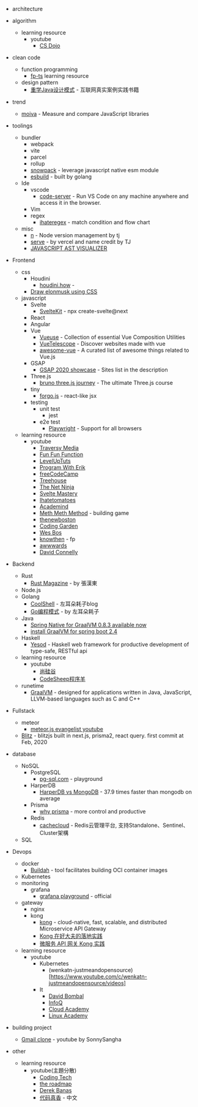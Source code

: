 - architecture

- algorithm
  - learning resource
    - youtube
      - [CS Dojo](https://www.youtube.com/c/CSDojo/videos)
      
- clean code
  - function programming
    - [fp-ts](https://gcanti.github.io/fp-ts/learning-resources/) learning resource
  - design pattern
    - [重学Java设计模式](https://github.com/fuzhengwei/itstack-demo-design) - 互联网真实案例实践书籍
    
- trend
  - [moiva](https://moiva.io/) - Measure and compare JavaScript libraries
  
- toolings
  - bundler
    - webpack
    - vite
    - parcel
    - rollup
    - [snowpack](https://github.com/snowpackjs/snowpack) - leverage javascript native esm module
    - [esbuild](https://github.com/evanw/esbuild) - built by golang
  - Ide
    - vscode
      - [code-server](https://github.com/cdr/code-server) - Run VS Code on any machine anywhere and access it in the browser.
    - Vim
    - regex
      - [ihateregex](https://ihateregex.io/) - match condition and flow chart
  - misc  
    - [n](https://github.com/tj/n) - Node version management by tj
    - [serve](https://github.com/vercel/serve) - by vercel and name credit by TJ 
    - [JAVASCRIPT AST VISUALIZER](https://resources.jointjs.com/demos/javascript-ast)
  
- Frontend
  - css
    - Houdini
      - [houdini.how](https://houdini.how/) - 
    - [Draw elonmusk using CSS](https://twitter.com/asyrafhussin4/status/1351740905821069312?s=20)
  - javascript  
    - Svelte
      - [SvelteKit](https://svelte.dev/blog/whats-the-deal-with-sveltekit) - npx create-svelte@next <project name>
    - React
    - Angular
    - Vue
      - [Vueuse](https://vueuse.js.org/) - Collection of essential Vue Composition Utilities
      - [VueTelescope](https://vuetelescope.com/explore) - Discover websites made with vue
      - [awesome-vue](https://github.com/vuejs/awesome-vue) - A curated list of awesome things related to Vue.js
    - GSAP
      - [GSAP 2020 showcase](https://vimeo.com/502788725) - Sites list in the description
    - Three.js
      - [bruno three.js journey](https://threejs-journey.xyz/) - The ultimate Three.js course
    - tiny
      - [forgo.js](https://github.com/forgojs/forgo) - react-like jsx
    - testing
      - unit test
        - jest
      - e2e test
        - [Playwright](https://playwright.dev/) - Support for all browsers
  - learning resource
    - youtube
      - [Traversy Media](https://www.youtube.com/c/TraversyMedia/videos)
      - [Fun Fun Function](https://www.youtube.com/channel/UCO1cgjhGzsSYb1rsB4bFe4Q)
      - [LevelUpTuts](https://www.youtube.com/c/LevelUpTuts/videos)
      - [Program With Erik](https://www.youtube.com/c/ProgramWithErik/videos)
      - [freeCodeCamp](https://www.youtube.com/c/Freecodecamp/videos)
      - [Treehouse](https://www.youtube.com/c/gotreehouse/videos)
      - [The Net Ninja](https://www.youtube.com/c/TheNetNinja/videos)
      - [Svelte Mastery](https://www.youtube.com/channel/UCg6SQd5jnWo5Y70rZD9SQFA/videos)
      - [Ihatetomatoes](https://www.youtube.com/c/Ihatetomatoes/videos)
      - [Academind](https://www.youtube.com/c/Academind/videos)
      - [Meth Meth Method](https://www.youtube.com/c/MethMethMethod/videos) - building game
      - [thenewboston](https://www.youtube.com/user/thenewboston/videos)
      - [Coding Garden](https://www.youtube.com/c/CodingGarden/videos)
      - [Wes Bos](https://www.youtube.com/c/WesBos/videos)
      - [knowthen](https://www.youtube.com/c/knowthen/videos) - fp
      - [awwwards](https://www.youtube.com/c/AwwwardsTV/videos)
      - [David Connelly](https://www.youtube.com/user/davidjconnelly/videos)
      
- Backend
  - Rust
    - [Rust Magazine](https://rustmagazine.github.io/rust_magazine_2021/index.html) - by 張漢東
  - Node.js
  - Golang
    - [CoolShell](https://coolshell.cn/) - 左耳朵耗子blog
    - [Go编程模式](https://coolshell.cn/articles/series/go%e7%bc%96%e7%a8%8b%e6%a8%a1%e5%bc%8f) - by 左耳朵耗子
  - Java
    - [Spring Native for GraalVM 0.8.3 available now](https://spring.io/blog/2020/11/23/spring-native-for-graalvm-0-8-3-available-now)
    - [install GraalVM for spring boot 2.4](https://juejin.cn/post/6909333730075082765)    
  - Haskell 
    - [Yesod](https://www.yesodweb.com/) - Haskell web framework for productive development of type-safe, RESTful api
  - learning resource
    - youtube
      - [尚硅谷](https://www.youtube.com/channel/UCIgDN-g8qBfjtcu0UfkgdEA/videos)
      - [CodeSheep程序羊](https://www.youtube.com/channel/UC9PZ_j30JhfgjOrJZAtYzRw/videos)
  - runetime
    - [GraalVM](https://www.graalvm.org/) - designed for applications written in Java, JavaScript, LLVM-based languages such as C and C++
    
- Fullstack
  - meteor
    - [meteor.js evangelist youtube](https://www.youtube.com/c/Howtocreateanappdev/videos)
  - [Blitz](https://blitzjs.com/) - blitzjs built in next.js, prisma2, react query. first commit at Feb, 2020
  
- database
  - NoSQL
    - PostgreSQL
      - [pg-sql.com](https://pg-sql.com/) - playground
    - HarperDB
      - [HarperDB vs MongoDB](https://harperdb.io/harperdb-vs-mongodb/) - 37.9 times faster than mongodb on average
    - Prisma
      - [why prisma](https://www.prisma.io/docs/concepts/overview/prisma-in-your-stack/is-prisma-an-orm) - more control and productive
    - Redis
      - [cachecloud](https://github.com/sohutv/cachecloud) - Redis云管理平台, 支持Standalone、Sentinel、Cluster架構
  - SQL  
  
- Devops
  - docker
    - [Buildah](https://buildah.io/) - tool facilitates building OCI container images
  - Kubernetes
  - monitoring  
    - grafana
      - [grafana playground](https://play.grafana.org/d/000000012/grafana-play-home?orgId=1) - official
  - gateway
    - nginx
    - kong
      - [kong](https://github.com/Kong/kong) - cloud-native, fast, scalable, and distributed Microservice API Gateway
      - [Kong 在好大夫的落地实践](https://www.infoq.cn/article/i7ypjly3fquydleoehcp)
      - [微服务 API 网关 Kong 实践](https://segmentfault.com/a/1190000022843318)
  - learning resource
    - youtube
      - Kubernetes
        - (wenkatn-justmeandopensource)[https://www.youtube.com/c/wenkatn-justmeandopensource/videos]
      - It
        - [David Bombal](https://www.youtube.com/c/DavidBombal/videos)
        - [InfoQ](https://www.youtube.com/nctv/videos)
        - [Cloud Academy](https://www.youtube.com/c/Cloudacademy/videos)
        - [Linux Academy](https://www.youtube.com/c/LinuxAcademycom/videos)
        
- building project
  - [Gmail clone](https://www.youtube.com/watch?v=b7nrXjS6Dqs) - youtube by SonnySangha
  
- other
  - learning resource
    - youtube(主題分散)
      - [Coding Tech](https://www.youtube.com/c/CodingTech/videos)
      - [the roadmap](https://www.youtube.com/c/theroadmap/videos)
      - [Derek Banas](https://www.youtube.com/c/derekbanas/videos)
      - [代码真香](https://www.youtube.com/c/biezhi/videos) - 中文
    
